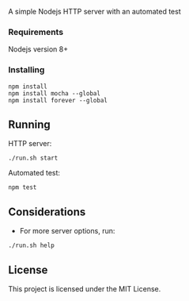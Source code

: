 A simple Nodejs HTTP server with an automated test

### Requirements
Nodejs version 8+

### Installing

```
npm install
npm install mocha --global
npm install forever --global
```

## Running

HTTP server:
```
./run.sh start
```

Automated test:
```
npm test
```

## Considerations
* For more server options, run:
```
./run.sh help
```

## License

This project is licensed under the MIT License.
